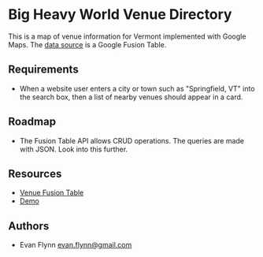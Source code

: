 Big Heavy World Venue Directory
===============================

This is a map of venue information for Vermont implemented with Google Maps. The [data source] is a Google Fusion Table.

Requirements
------------
- When a website user enters a city or town such as "Springfield, VT" into the search box, then a list of nearby venues should appear in a card.

Roadmap
-------

- The Fusion Table API allows CRUD operations. The queries are made with JSON. Look into this further.

Resources
---------

- [Venue Fusion Table](https://www.google.com/fusiontables/data?docid=1PVlLXmOAgG7suxKiqrxfaaFFnupf4XuajSbOW8o)
- [Demo](http://dev.bigheavyworld.com/venues/)

[data source]: https://www.google.com/fusiontables/data?docid=1PVlLXmOAgG7suxKiqrxfaaFFnupf4XuajSbOW8o

Authors
-------
- Evan Flynn <evan.flynn@gmail.com>
